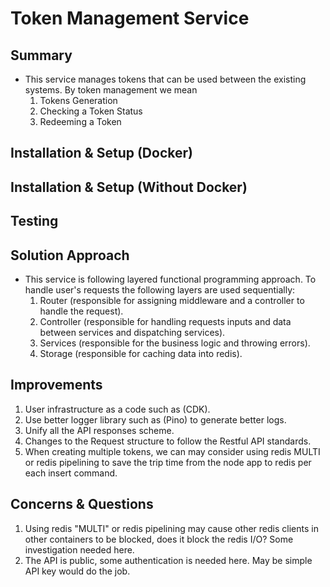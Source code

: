 # Token Management Service
## Summary
- This service manages tokens that can be used between the existing systems. By token management we mean 
  1. Tokens Generation
  2. Checking a Token Status
  3. Redeeming a Token
## Installation & Setup (Docker)


## Installation & Setup (Without Docker)

## Testing



## Solution Approach
- This service is following layered functional programming approach. To handle user's requests the following layers are used sequentially:
  1. Router (responsible for assigning middleware and a controller to handle the request).
  2. Controller (responsible for handling requests inputs and data between services and dispatching services).
  3. Services (responsible for the business logic and throwing errors).
  4. Storage (responsible for caching data into redis).
## Improvements
1. User infrastructure as a code such as (CDK).
2. Use better logger library such as (Pino) to generate better logs.
3. Unify all the API responses scheme.
4. Changes to the Request structure to follow the Restful API standards.
5. When creating multiple tokens, we can may consider using redis MULTI or redis pipelining to save the trip time from the node app to redis per each insert command.
## Concerns & Questions
1. Using redis "MULTI" or redis pipelining may cause other redis clients in other containers to be blocked, does it block the redis I/O? Some investigation needed here.
2. The API is public, some authentication is needed here. May be simple API key would do the job.

